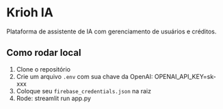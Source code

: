 # Krioh IA

Plataforma de assistente de IA com gerenciamento de usuários e créditos.

## Como rodar local

1. Clone o repositório
2. Crie um arquivo `.env` com sua chave da OpenAI:
   OPENAI_API_KEY=sk-xxx
3. Coloque seu `firebase_credentials.json` na raiz
4. Rode:
   streamlit run app.py
